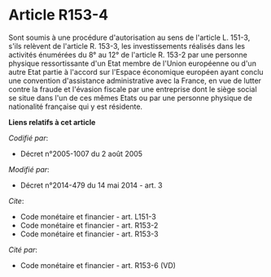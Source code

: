 # Article R153-4

Sont soumis à une procédure d'autorisation au sens de l'article L. 151-3, s'ils relèvent de l'article R. 153-3, les
investissements réalisés dans les activités énumérées du 8° au 12° de l'article R. 153-2 par une personne physique
ressortissante d'un Etat membre de l'Union européenne ou d'un autre Etat partie à l'accord sur l'Espace économique européen
ayant conclu une convention d'assistance administrative avec la France, en vue de lutter contre la fraude et l'évasion
fiscale par une entreprise dont le siège social se situe dans l'un de ces mêmes Etats ou par une personne physique de
nationalité française qui y est résidente.

**Liens relatifs à cet article**

_Codifié par_:

  - Décret n°2005-1007 du 2 août 2005

_Modifié par_:

  - Décret n°2014-479 du 14 mai 2014 - art. 3

_Cite_:

  - Code monétaire et financier - art. L151-3
  - Code monétaire et financier - art. R153-2
  - Code monétaire et financier - art. R153-3

_Cité par_:

  - Code monétaire et financier - art. R153-6 (VD)
